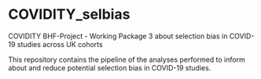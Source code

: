 # COVIDITY_selbias
COVIDITY BHF-Project - Working Package 3 about selection bias in COVID-19 studies across UK cohorts

This repository contains the pipeline of the analyses performed to inform about and reduce potential selection bias in COVID-19 studies.

